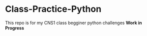 # Class-Practice-Python
This repo is for my CNS1 class begginer python challenges
**Work in Progress**
